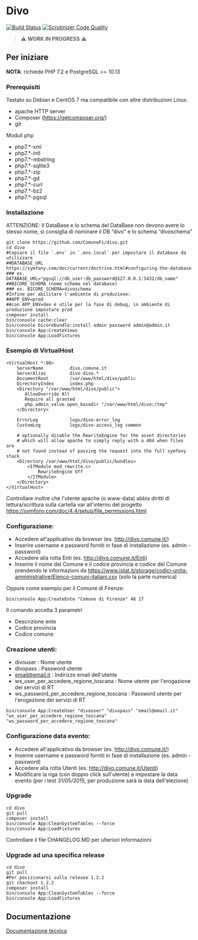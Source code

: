# Divo
[![Build Status](https://travis-ci.org/ComuneFI/divo.svg?branch=master)](https://travis-ci.org/ComuneFI/divo)
[![Scrutinizer Code Quality](https://scrutinizer-ci.com/g/ComuneFI/divo/badges/quality-score.png?b=master)](https://scrutinizer-ci.com/g/ComuneFI/divo/?branch=master)

> ⚠️ **WORK IN PROGRESS** ⚠️

## Per iniziare

**NOTA**: richiede PHP 7.2 e PostgreSQL >= 10.13 

### Prerequisiti

Testato su Debian e CentOS 7 ma compatibile con altre distribuzioni Linux.

- apache HTTP server 
- Composer (https://getcomposer.org/) 
- git

Moduli php

- php7.*-xml  
- php7.*-intl  
- php7.*-mbstring  
- php7.*-sqlite3  
- php7.*-zip 
- php7.*-gd 
- php7.*-curl 
- php7.*-bz2 
- php7.*-pgsql 

### Installazione

ATTENZIONE: Il DataBase e lo schema del DataBase non devono avere lo stesso nome, si consiglia di nominare il DB “divo” e lo schema “divoschema”

```
git clone https://github.com/ComuneFi/divo.git
cd divo
#Copiare il file `.env` in `.env.local` per impostare il database da utilizzare
##DATABASE_URL https://symfony.com/doc/current/doctrine.html#configuring-the-database
### es. DATABASE_URL="pgsql://db_user:db_password@127.0.0.1:5432/db_name"
##BICORE_SCHEMA (nome schema nel database)
### es. BICORE_SCHEMA=divoschema
#Infine per abilitare l'ambiente di produzione:
##APP_ENV=prod
##con APP_ENV=dev è utile per la fase di debug, in ambiente di produzione impostare prod
composer install
bin/console cache:clear
bin/console bicorebundle:install admin password admin@admin.it
bin/console App:CreateViews
bin/console App:LoadFixtures
```

### Esempio di VirtualHost
```
<VirtualHost *:80>
    ServerName          divo.comune.it
    ServerAlias         divo divo.*
    DocumentRoot        /var/www/html/divo/public
    DirectoryIndex      index.php
    <Directory "/var/www/html/divo/public">
       AllowOverride All
       Require all granted
       php_admin_value open_basedir "/var/www/html/divo:/tmp"
    </Directory>

    ErrorLog            logs/divo-error_log
    CustomLog           logs/divo-access_log common

    # optionally disable the RewriteEngine for the asset directories
    # which will allow apache to simply reply with a 404 when files are
    # not found instead of passing the request into the full symfony stack
    <Directory /var/www/html/divo/public/bundles>
        <IfModule mod_rewrite.c>
            RewriteEngine Off
        </IfModule>
    </Directory>
</VirtualHost>
```

Controllare inoltre che l'utente apache (o www-data) abbia diritti di lettura/scrittura sulla cartella var all'interno del progetto https://symfony.com/doc/4.4/setup/file_permissions.html

### Configurazione:

- Accedere all'applicativo da browser (es. http://divo.comune.it/)
- Inserire username e password forniti in fase di installazione (es. admin - password)
- Accedere alla rotta Enti (es. http://divo.comune.it/Enti)
- Inserire il nome del Comune e il codice provincia e codice del Comune prendendo le informazioni da https://www.istat.it/storage/codici-unita-amministrative/Elenco-comuni-italiani.csv (solo la parte numerica)

Oppure come esempio per il Comune di Firenze:
```
bin/console App:CreateEnte "Comune di Firenze" 48 17
```
Il comando accetta 3 parametri
- Descrizione ente
- Codice provincia
- Codice comune


### Creazione utenti:
* divouser : Nome utente
* divopass : Password utente
* email@email.it : Indirizzo email dell'utente
* ws_user_per_accedere_regione_toscana : Nome utente per l'erogazione dei servizi di RT
* ws_password_per_accedere_regione_toscana : Password utente per l'erogazione dei servizi di RT

```
bin/console App:CreateUser "divouser" "divopass" "email@email.it" "ws_user_per_accedere_regione_toscana" "ws_password_per_accedere_regione_toscana"
```

### Configurazione data evento:
- Accedere all'applicativo da browser (es. http://divo.comune.it/)
- Inserire username e password forniti in fase di installazione (es. admin - password)
- Accedere alla rotta Utenti (es. http://divo.comune.it/Utenti)
- Modificare la riga (con doppio click sull'utente) e impostare la data evento (per i test 31/05/2015, per produzione sarà la data dell'elezione)

### Upgrade
```
cd divo
git pull
composer install
bin/console App:CleanSystemTables --force
bin/console App:LoadFixtures
```
Controllare il file CHANGELOG.MD per ulteriori informazioni


### Upgrade ad una specifica release
```
cd divo
git pull
#Per posizionarsi sulla release 1.2.2
git checkout 1.2.2
composer install
bin/console App:CleanSystemTables --force
bin/console App:LoadFixtures
```

## Documentazione
[Documentazione tecnica](https://github.com/ComuneFI/divo/wiki)